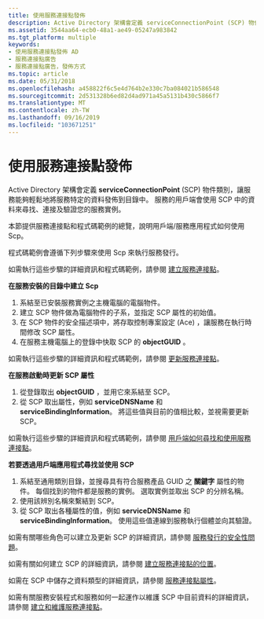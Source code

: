 ```yaml
---
title: 使用服務連接點發佈
description: Active Directory 架構會定義 serviceConnectionPoint (SCP) 物件類別，讓服務能夠輕鬆地將服務特定的資料發佈到目錄中。
ms.assetid: 3544aa64-ecb0-48a1-ae49-05247a983842
ms.tgt_platform: multiple
keywords:
- 使用服務連接點發佈 AD
- 服務連接點廣告
- 服務連接點廣告，發佈方式
ms.topic: article
ms.date: 05/31/2018
ms.openlocfilehash: a458822f6c5e4d764b2e330c7ba084021b586548
ms.sourcegitcommit: 2d531328b6ed82d4ad971a45a5131b430c5866f7
ms.translationtype: MT
ms.contentlocale: zh-TW
ms.lasthandoff: 09/16/2019
ms.locfileid: "103671251"
---
```

# <a name="publishing-with-service-connection-points"></a>使用服務連接點發佈

Active Directory 架構會定義 **serviceConnectionPoint** (SCP) 物件類別，讓服務能夠輕鬆地將服務特定的資料發佈到目錄中。 服務的用戶端會使用 SCP 中的資料來尋找、連接及驗證您的服務實例。

本節提供服務連接點和程式碼範例的總覽，說明用戶端/服務應用程式如何使用 Scp。

程式碼範例會遵循下列步驟來使用 Scp 來執行服務發行。

如需執行這些步驟的詳細資訊和程式碼範例，請參閱 [建立服務連接點](creating-a-service-connection-point.md)。

**在服務安裝的目錄中建立 Scp**

1.  系結至已安裝服務實例之主機電腦的電腦物件。
2.  建立 SCP 物件做為電腦物件的子系，並指定 SCP 屬性的初始值。
3.  在 SCP 物件的安全描述項中，將存取控制專案設定 (Ace) ，讓服務在執行時間修改 SCP 屬性。
4.  在服務主機電腦上的登錄中快取 SCP 的 **objectGUID** 。

如需執行這些步驟的詳細資訊和程式碼範例，請參閱 [更新服務連接點](updating-a-service-connection-point.md)。

**在服務啟動時更新 SCP 屬性**

1.  從登錄取出 **objectGUID** ，並用它來系結至 SCP。
2.  從 SCP 取出屬性，例如 **serviceDNSName** 和 **serviceBindingInformation**。 將這些值與目前的值相比較，並視需要更新 SCP。

如需執行這些步驟的詳細資訊和程式碼範例，請參閱 [用戶端如何尋找和使用服務連接點](how-clients-find-and-use-a-service-connection-point.md)。

**若要透過用戶端應用程式尋找並使用 SCP**

1.  系結至通用類別目錄，並搜尋具有符合服務產品 GUID 之 **關鍵字** 屬性的物件。 每個找到的物件都是服務的實例。 選取實例並取出 SCP 的分辨名稱。
2.  使用該辨別名稱來繫結到 SCP。
3.  從 SCP 取出各種屬性的值，例如 **serviceDNSName** 和 **serviceBindingInformation**。 使用這些值連線到服務執行個體並向其驗證。

如需有關哪些角色可以建立及更新 SCP 的詳細資訊，請參閱 [服務發行的安全性問題](security-issues-for-service-publication.md)。

如需有關如何建立 SCP 的詳細資訊，請參閱 [建立服務連接點的位置](where-to-create-a-service-connection-point.md)。

如需在 SCP 中儲存之資料類型的詳細資訊，請參閱 [服務連接點屬性](service-connection-point-properties.md)。

如需有關服務安裝程式和服務如何一起運作以維護 SCP 中目前資料的詳細資訊，請參閱 [建立和維護服務連接點](creating-and-maintaining-a-service-connection-point.md)。

 

 




